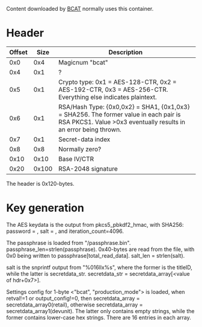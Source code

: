 Content downloaded by [BCAT](BCAT%20services.md "wikilink") normally
uses this
container.

# Header

| Offset | Size  | Description                                                                                                                                               |
| ------ | ----- | --------------------------------------------------------------------------------------------------------------------------------------------------------- |
| 0x0    | 0x4   | Magicnum "bcat"                                                                                                                                           |
| 0x4    | 0x1   | ?                                                                                                                                                         |
| 0x5    | 0x1   | Crypto type: 0x1 = AES-128-CTR, 0x2 = AES-192-CTR, 0x3 = AES-256-CTR. Everything else indicates plaintext.                                                |
| 0x6    | 0x1   | RSA/Hash Type: {0x0,0x2} = SHA1, {0x1,0x3} = SHA256. The former value in each pair is RSA PKCS1. Value \>0x3 eventually results in an error being thrown. |
| 0x7    | 0x1   | Secret-data index                                                                                                                                         |
| 0x8    | 0x8   | Normally zero?                                                                                                                                            |
| 0x10   | 0x10  | Base IV/CTR                                                                                                                                               |
| 0x20   | 0x100 | RSA-2048 signature                                                                                                                                        |

The header is 0x120-bytes.

# Key generation

The AES keydata is the output from pkcs5\_pbkdf2\_hmac, with SHA256:
password = <passphrase string loaded from file>, salt =
<below salt string>, and iteration\_count=4096.

The passphrase is loaded from "<basepath>/passphrase.bin".
passphrase\_len=strlen(passphrase). 0x40-bytes are read from the file,
with 0x0 being written to passphrase\[total\_read\_data\]. salt\_len =
strlen(salt).

salt is the snprintf output from "%016llx%s", where the former is the
titleID, while the latter is secretdata\_str. secretdata\_str =
secretdata\_array\[\<value of hdr+0x7\>\].

Settings config for 1-byte \<"bcat", "production\_mode"\> is loaded,
when retval\!=1 or output\_config\!=0, then secretdata\_array =
secretdata\_array0(retail), otherwise secretdata\_array =
secretdata\_array1(devunit). The latter only contains empty strings,
while the former contains lower-case hex strings. There are 16 entries
in each array.
